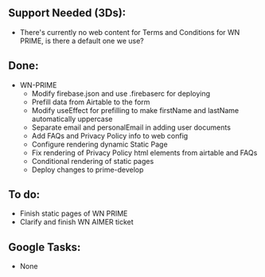 ## Support Needed (3Ds):
  - There's currently no web content for Terms and Conditions for WN PRIME, is there a default one we use?
## Done:
  - WN-PRIME
    - Modify firebase.json and use .firebaserc for deploying
    - Prefill data from Airtable to the form
    - Modify useEffect for prefilling to make firstName and lastName automatically uppercase
    - Separate email and personalEmail in adding user documents
    - Add FAQs and Privacy Policy info to web config
    - Configure rendering dynamic Static Page
    - Fix rendering of Privacy Policy html elements from airtable and FAQs
    - Conditional rendering of static pages
    - Deploy changes to prime-develop
## To do:
  - Finish static pages of WN PRIME
  - Clarify and finish WN AIMER ticket
## Google Tasks:
  - None